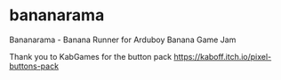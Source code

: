 # bananarama
Bananarama - Banana Runner for Arduboy Banana Game Jam

Thank you to KabGames for the button pack https://kaboff.itch.io/pixel-buttons-pack